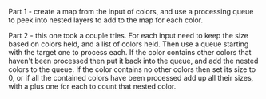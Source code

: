 Part 1 - create a map from the input of colors, and use a processing queue to peek into nested layers to add to the map for each color.

Part 2 - this one took a couple tries.  For each input need to keep the size based on colors held, and a list of colors held.  Then use a queue starting with the target one to process each.  If the color contains other colors that haven't been processed then put it back into the queue, and add the nested colors to the queue.  If the color contains no other colors then set its size to 0, or if all the contained colors have been processed add up all their sizes, with a plus one for each to count that nested color.  
